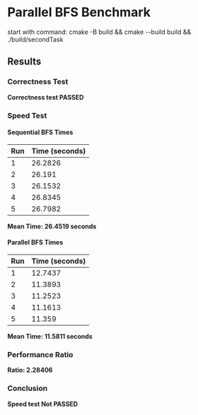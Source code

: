 # Parallel BFS Benchmark

start with command: cmake -B build && cmake --build build && ./build/secondTask

## Results

### Correctness Test

**Correctness test PASSED**

### Speed Test

#### Sequential BFS Times

| Run | Time (seconds) |
|-----|----------------|
| 1   | 26.2826        |
| 2   | 26.191         |
| 3   | 26.1532        |
| 4   | 26.8345        |
| 5   | 26.7982        |

**Mean Time: 26.4519 seconds**

#### Parallel BFS Times

| Run | Time (seconds) |
|-----|----------------|
| 1   | 12.7437        |
| 2   | 11.3893        |
| 3   | 11.2523        |
| 4   | 11.1613        |
| 5   | 11.359         |

**Mean Time: 11.5811 seconds**

### Performance Ratio

**Ratio: 2.28406**

### Conclusion

**Speed test Not PASSED**